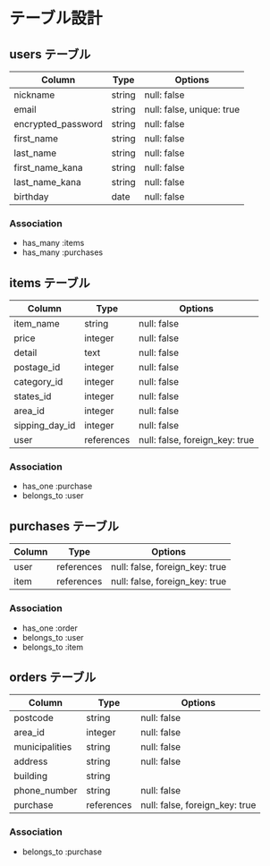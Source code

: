 # テーブル設計

## users テーブル
| Column             | Type    | Options                   |
| ------------------ | ------- | ------------------------- |
| nickname           | string  | null: false               |
| email              | string  | null: false, unique: true |
| encrypted_password | string  | null: false               |
| first_name         | string  | null: false               |
| last_name          | string  | null: false               |
| first_name_kana    | string  | null: false               |
| last_name_kana     | string  | null: false               |
| birthday           | date    | null: false               |

### Association
- has_many :items
- has_many :purchases

## items テーブル
| Column         | Type       | Options                        |
| -------------- | ---------- | -------------------------------|
| item_name      | string     | null: false                    |
| price          | integer    | null: false                    |
| detail         | text       | null: false                    |
| postage_id     | integer    |  null: false                   |
| category_id    | integer    | null: false                    |
| states_id   | integer    | null: false                    |
| area_id        | integer    | null: false                    |
| sipping_day_id | integer    | null: false                    |
| user           | references | null: false, foreign_key: true |

### Association
- has_one :purchase
- belongs_to :user

## purchases テーブル
| Column         | Type       | Options                        |
| -------------- | ---------- | ------------------------------ |
| user           | references | null: false, foreign_key: true |
| item           | references | null: false, foreign_key: true |

### Association
- has_one :order
- belongs_to :user
- belongs_to :item


## orders テーブル
| Column         | Type       | Options                        |
| -------------- | ---------- | ------------------------------ |
| postcode       | string     | null: false                    |
| area_id        | integer    | null: false                    |
| municipalities | string     | null: false                    |
| address        | string     | null: false                    |
| building       | string     |                                |
| phone_number   | string     | null: false                    |
| purchase       | references | null: false, foreign_key: true |

### Association
- belongs_to :purchase
